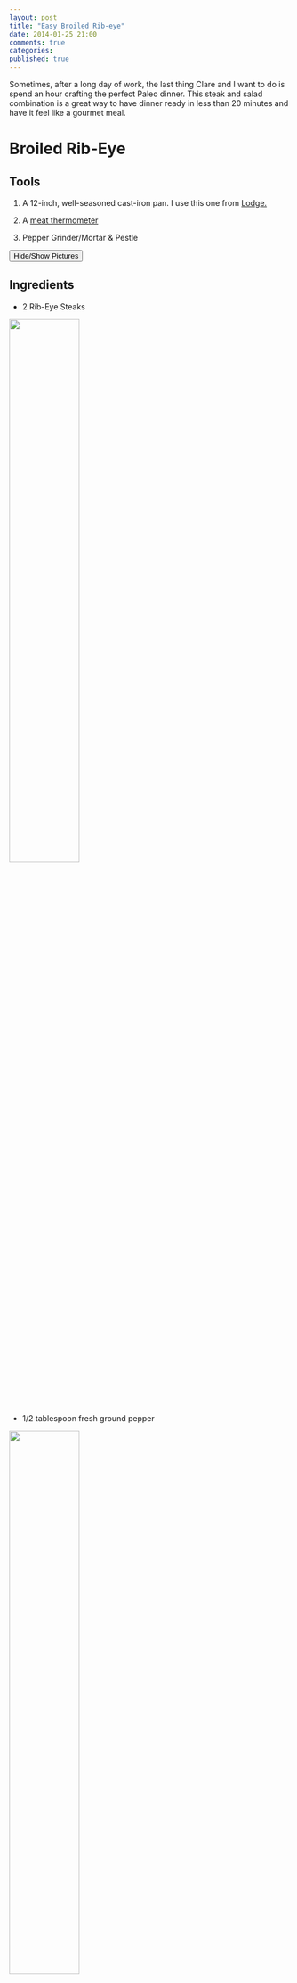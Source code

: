 ```yaml
---
layout: post
title: "Easy Broiled Rib-eye"
date: 2014-01-25 21:00
comments: true
categories:
published: true
---
```


Sometimes, after a long day of work, the last thing Clare and I want to do is spend an hour crafting the perfect Paleo dinner. This steak and salad combination is a great way to have dinner ready in less than 20 minutes and have it feel like a gourmet meal.

# Broiled Rib-Eye

## Tools

1. A 12-inch, well-seasoned cast-iron pan. I use this one from [Lodge.](http://www.amazon.com/gp/product/B00G2XGC88/ref=as_li_ss_tl?ie=UTF8&camp=1789&creative=390957&creativeASIN=B00G2XGC88&linkCode=as2&tag=debautblo-20)

2. A [meat thermometer](http://www.amazon.com/gp/product/B005SWNZWA/ref=as_li_ss_tl?ie=UTF8&camp=1789&creative=390957&creativeASIN=B005SWNZWA&linkCode=as2&tag=debautblo-20)

3. Pepper Grinder/Mortar & Pestle

<button class="remove-pics">
  Hide/Show Pictures
</button>

## Ingredients

* 2 Rib-Eye Steaks

<div class="ingredient">
  <img src="{{ root_url }}/images/rib-eye/raw_steak.JPG" height="50%" width="50%">
</div>

* 1/2 tablespoon fresh ground pepper

<div class="ingredient">
  <img src="{{ root_url }}/images/rib-eye/pepper.JPG" height="50%" width="50%">
</div>

* 1/2 tablespoon sea salt
* Olive Oil

## Prep

1. I like to leave the steak on the counter for about 30 minutes prior to cooking. It seems that this allows the steak to cook more evenly

## Cooking

* Turn on the Broiler. When it is warm put the skillet on the top rack and let it heat up for about 5 - 7 minutes. It may start to smoke, open a window and turn on a fan.


* While the skillet is heating up salt and pepper the steak, gently pressing it into the meat. Then, drizzle the steaks with olive oil. Flip the steaks over and repeat.

<div class="row">

  <div class="ingredient split-left">
    <img src="{{ root_url }}/images/rib-eye/oiling.JPG">
  </div>


  <div class="ingredient split-page">
    <img src="{{ root_url }}/images/rib-eye/seasoned.JPG">
  </div>
</div>
* Pull the skillet out of the broiler (it will be extraordinarily hot; use a thick pot holder) and put the steaks on it.

<div class="ingredient">
  <img src="{{ root_url }}/images/rib-eye/sizzling.JPG" height="50%" width="50%">
</div>

* Return the skillet to the top rack of the broiler and set the timer for 4-5 mins.

<div class="ingredient">
  <img src="{{ root_url }}/images/rib-eye/return_to_oven.JPG" height="50%" width="50%">
</div>

* Check the steak. If it is at 125 degrees it is ready (rare, the only way it should be eaten).

<div class="ingredient">
  <img src="{{ root_url }}/images/rib-eye/check.JPG" height="50%" width="50%">
</div>

* Let the steak sit for about 3 to 4 minutes before cutting it.

<div class="ingredient">
  <img src="{{ root_url }}/images/rib-eye/eat.JPG" height="50%" width="50%">
</div>

* Eat!

Clare prepared a spinach salad ahead of time so maybe I'll be able to get her on here to write about that. Enjoy!

<script type="text/javascript">
$( ".remove-pics" ).click(function() {
  $("ingredient").toggle();
});
</script>

